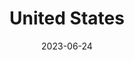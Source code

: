 ---
title: "United States"
cc-type: country
date: 2023-06-24
borders:
  - Atlantic Ocean
  - Canada
  - Gulf of Mexico
  - Mexico
  - Pacific Ocean
hashtag: "united-states"
subdivision-of:
  - North America
tags:
  - American
  - country
  - North America
---